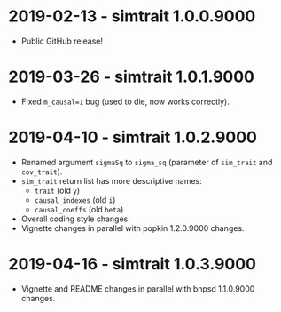 # 2019-02-13 - simtrait 1.0.0.9000

* Public GitHub release!

# 2019-03-26 - simtrait 1.0.1.9000

* Fixed `m_causal=1` bug (used to die, now works correctly).

# 2019-04-10 - simtrait 1.0.2.9000

* Renamed argument `sigmaSq` to `sigma_sq` (parameter of `sim_trait` and `cov_trait`).
* `sim_trait` return list has more descriptive names:
  * `trait` (old `y`)
  * `causal_indexes` (old `i`)
  * `causal_coeffs` (old `beta`)
* Overall coding style changes.
* Vignette changes in parallel with popkin 1.2.0.9000 changes.

# 2019-04-16 - simtrait 1.0.3.9000

* Vignette and README changes in parallel with bnpsd 1.1.0.9000 changes.
